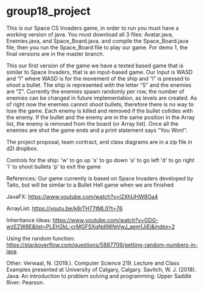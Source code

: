 # group18_project

This is our Space CS Invaders game, in order to run you must have a working version of java.
You must download all 3 files: Avatar.java, Enemies.java, and Space_Board.java. 
and compile the Space_Board.java file, then you run the Space_Board file to play our game. 
For demo 1, the final versions are in the master branch.

This our first version of the game we have a texted based game that is similar to Space Invaders, that is an input-based game. Our Input is WASD and “l” where WASD is for the movement of the ship and “l” is pressed to shoot a bullet. The ship is represented with the letter “S” and the enemies are “Z”.  Currently the enemies spawn randomly per row, the number of enemies can be changed in future implementation, as levels are created. As of right now the enemies cannot shoot bullets, therefore there is no way to lose the game. Each enemy is killed and removed if the bullet collides with the enemy. If the bullet and the enemy are in the same position in the Array list, the enemy is removed from the board (or Array list). Once all the enemies are shot the game ends and a print statement says “You Won!”. 

The project proposal, team contract, and class diagrams are in a zip file in d2l dropbox.

Controls for the ship:
  'w' to go up
  's' to go down
  'a' to go left 
  'd' to go right 
  'l' to shoot bullets 
  'p' to exit the game 

References:
Our game currently is based on Space Invaders developed by Taito, but will be similar to a Bullet Hell game when we are finished 

JavaFX:
https://www.youtube.com/watch?v=l2XhUHW8Oa4

ArrayList:
https://youtu.be/k6rTH77tML0?t=76

Inheritance Ideas: 
https://www.youtube.com/watch?v=GDG-wzEZW8E&list=PLEH2kL-crMGFSXqNd98feVwJ_aem1JiEi&index=2

Using the random function:
https://stackoverflow.com/questions/5887709/getting-random-numbers-in-java

Other:
Verwaal, N. (2019.). Computer Science 219. Lecture and Class Examples presented at University of Calgary, Calgary.
Savitch, W. J. (2018). Java: An introduction to problem solving and programming. Upper Saddle River: Pearson.

